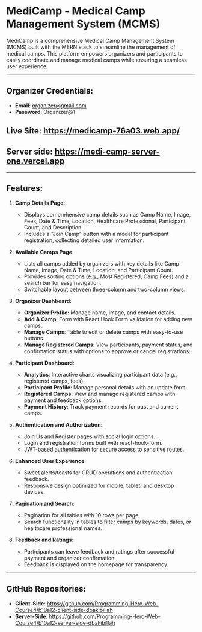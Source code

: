 # MediCamp - Medical Camp Management System (MCMS)

MediCamp is a comprehensive Medical Camp Management System (MCMS) built with the MERN stack to streamline the management of medical camps. This platform empowers organizers and participants to easily coordinate and manage medical camps while ensuring a seamless user experience.

---

## Organizer Credentials:
- **Email**: organizer@gmail.com
- **Password**: Organizer@1

## Live Site: https://medicamp-76a03.web.app/
## Server side: https://medi-camp-server-one.vercel.app

---

## Features:

1. **Camp Details Page**:
   - Displays comprehensive camp details such as Camp Name, Image, Fees, Date & Time, Location, Healthcare Professional, Participant Count, and Description.
   - Includes a "Join Camp" button with a modal for participant registration, collecting detailed user information.

2. **Available Camps Page**:
   - Lists all camps added by organizers with key details like Camp Name, Image, Date & Time, Location, and Participant Count.
   - Provides sorting options (e.g., Most Registered, Camp Fees) and a search bar for easy navigation.
   - Switchable layout between three-column and two-column views.

3. **Organizer Dashboard**:
   - **Organizer Profile**: Manage name, image, and contact details.
   - **Add A Camp**: Form with React Hook Form validation for adding new camps.
   - **Manage Camps**: Table to edit or delete camps with easy-to-use buttons.
   - **Manage Registered Camps**: View participants, payment status, and confirmation status with options to approve or cancel registrations.

4. **Participant Dashboard**:
   - **Analytics**: Interactive charts visualizing participant data (e.g., registered camps, fees).
   - **Participant Profile**: Manage personal details with an update form.
   - **Registered Camps**: View and manage registered camps with payment and feedback options.
   - **Payment History**: Track payment records for past and current camps.

5. **Authentication and Authorization**:
   - Join Us and Register pages with social login options.
   - Login and registration forms built with react-hook-form.
   - JWT-based authentication for secure access to sensitive routes.

6. **Enhanced User Experience**:
   - Sweet alerts/toasts for CRUD operations and authentication feedback.
   - Responsive design optimized for mobile, tablet, and desktop devices.

7. **Pagination and Search**:
   - Pagination for all tables with 10 rows per page.
   - Search functionality in tables to filter camps by keywords, dates, or healthcare professional names.

8. **Feedback and Ratings**:
   - Participants can leave feedback and ratings after successful payment and organizer confirmation.
   - Feedback is displayed on the homepage for transparency.

---

## GitHub Repositories:
- **Client-Side**: https://github.com/Programming-Hero-Web-Course4/b10a12-client-side-dbakibillah
- **Server-Side**: https://github.com/Programming-Hero-Web-Course4/b10a12-server-side-dbakibillah

